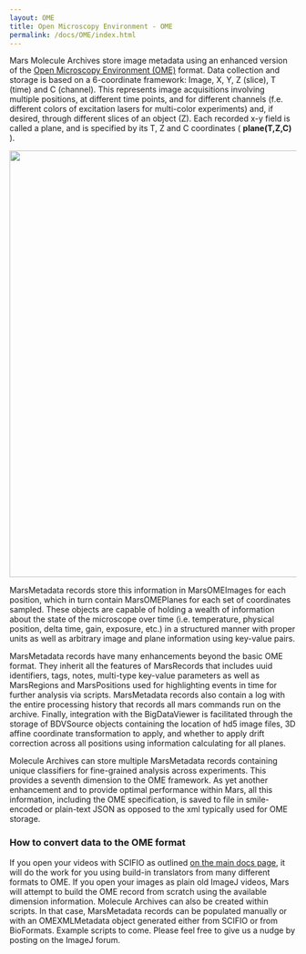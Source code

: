 ```yaml
---
layout: OME
title: Open Microscopy Environment - OME
permalink: /docs/OME/index.html
---
```


Mars Molecule Archives store image metadata using an enhanced version of the [Open Microscopy Environment (OME)](https://link.springer.com/article/10.1186/gb-2005-6-5-r47) format. Data collection and storage is based on a 6-coordinate framework: Image, X, Y, Z (slice), T (time) and C (channel). This represents image acquisitions involving multiple positions, at different time points, and for different channels (f.e. different colors of excitation lasers for multi-color experiments) and, if desired, through different slices of an object (Z). Each recorded x-y field is called a plane, and is specified by its T, Z and C coordinates ( **plane(T,Z,C)** ).


<img align='center' src='{{site.baseurl}}/docs/OME/img/img1.png' width='750' />


MarsMetadata records store this information in MarsOMEImages for each position, which in turn contain MarsOMEPlanes for each set of coordinates sampled. These objects are capable of holding a wealth of information about the state of the microscope over time (i.e. temperature, physical position, delta time, gain, exposure, etc.) in a structured manner with proper units as well as arbitrary image and plane information using key-value pairs.    

MarsMetadata records have many enhancements beyond the basic OME format. They inherit all the features of MarsRecords that includes uuid identifiers, tags, notes, multi-type key-value parameters as well as MarsRegions and MarsPositions used for highlighting events in time for further analysis via scripts. MarsMetadata records also contain a log with the entire processing history that records all mars commands run on the archive. Finally, integration with the BigDataViewer is facilitated through the storage of BDVSource objects containing the location of hd5 image files, 3D affine coordinate transformation to apply, and whether to apply drift correction across all positions using information calculating for all planes.

Molecule Archives can store multiple MarsMetadata records containing unique classifiers for fine-grained analysis across experiments. This provides a seventh dimension to the OME framework. As yet another enhancement and to provide optimal performance within Mars, all this information, including the OME specification, is saved to file in smile-encoded or plain-text JSON as opposed to the xml typically used for OME storage.

### How to convert data to the OME format

If you open your videos with SCIFIO as outlined [on the main docs page](/docs/), it will do the work for you using build-in translators from many different formats to OME. If you open your images as plain old ImageJ videos, Mars will attempt to build the OME record from scratch using the available dimension information. Molecule Archives can also be created within scripts. In that case, MarsMetadata records can be populated manually or with an OMEXMLMetadata object generated either from SCIFIO or from BioFormats. Example scripts to come. Please feel free to give us a nudge by posting on the ImageJ forum.

